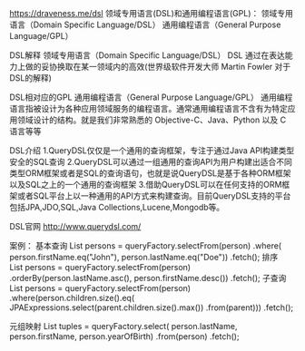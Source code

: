 https://draveness.me/dsl
领域专用语言(DSL)和通用编程语言(GPL)：
领域专用语言（Domain Specific Language/DSL）
通用编程语言（General Purpose Language/GPL）


DSL解释
领域专用语言（Domain Specific Language/DSL）
DSL 通过在表达能力上做的妥协换取在某一领域内的高效(世界级软件开发大师 Martin Fowler 对于DSL的解释)

DSL相对应的GPL
 通用编程语言（General Purpose Language/GPL）
 通用编程语言指被设计为各种应用领域服务的编程语言。通常通用编程语言不含有为特定应用领域设计的结构。就是我们非常熟悉的 Objective-C、Java、Python 以及 C 语言等等 

DSL介绍
 1.QueryDSL仅仅是一个通用的查询框架，专注于通过Java API构建类型安全的SQL查询
 2.QueryDSL可以通过一组通用的查询API为用户构建出适合不同类型ORM框架或者是SQL的查询语句，也就是说QueryDSL是基于各种ORM框架以及SQL之上的一个通用的查询框架
 3.借助QueryDSL可以在任何支持的ORM框架或者SQL平台上以一种通用的API方式来构建查询。目前QueryDSL支持的平台包括JPA,JDO,SQL,Java Collections,Lucene,Mongodb等。

DSL官网
 http://www.querydsl.com/ 

案例：
基本查询
List<Person> persons = queryFactory.selectFrom(person)
  .where(
    person.firstName.eq("John"),
    person.lastName.eq("Doe"))
  .fetch();
排序       
List<Person> persons = queryFactory.selectFrom(person)
  .orderBy(person.lastName.asc(), 
           person.firstName.desc())
  .fetch();
子查询
List<Person> persons = queryFactory.selectFrom(person)
  .where(person.children.size().eq(
    JPAExpressions.select(parent.children.size().max())
                  .from(parent)))
  .fetch();
  
元组映射
List<Tuple> tuples = queryFactory.select(
    person.lastName, person.firstName, person.yearOfBirth)
  .from(person)
  .fetch();
  
  
  
  
  